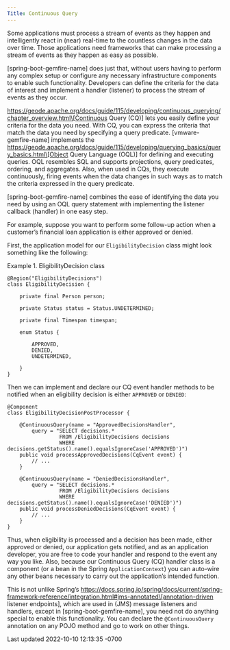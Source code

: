 ```yaml
---
Title: Continuous Query
---
```



<!-- 
 Copyright (c) VMware, Inc. 2022. All rights reserved.
 Licensed to the Apache Software Foundation (ASF) under one or more contributor license
 agreements. See the NOTICE file distributed with this work for additional information regarding
 copyright ownership. The ASF licenses this file to You under the Apache License, Version 2.0 (the
 "License"); you may not use this file except in compliance with the License. You may obtain a
 copy of the License at
 
 http://www.apache.org/licenses/LICENSE-2.0
 
 Unless required by applicable law or agreed to in writing, software distributed under the License
 is distributed on an "AS IS" BASIS, WITHOUT WARRANTIES OR CONDITIONS OF ANY KIND, either express
 or implied. See the License for the specific language governing permissions and limitations under
 the License.
-->


Some applications must process a stream of events as they happen and
intelligently react in (near) real-time to the countless changes in the
data over time. Those applications need frameworks that can make
processing a stream of events as they happen as easy as possible.





[spring-boot-gemfire-name] does just that, without users
having to perform any complex setup or configure any necessary
infrastructure components to enable such functionality. Developers can
define the criteria for the data of interest and implement a handler
(listener) to process the stream of events as they occur.





https://geode.apache.org/docs/guide/115/developing/continuous_querying/chapter_overview.html\[Continuous
Query (CQ)\] lets you easily define your criteria for the data you need.
With CQ, you can express the criteria that match the data you need by
specifying a query predicate. [vmware-gemfire-name] implements the
https://geode.apache.org/docs/guide/115/developing/querying_basics/query_basics.html\[Object
Query Language (OQL)\] for defining and executing queries. OQL resembles
SQL and supports projections, query predicates, ordering, and
aggregates. Also, when used in CQs, they execute continuously, firing
events when the data changes in such ways as to match the criteria
expressed in the query predicate.





[spring-boot-gemfire-name] combines the ease of identifying
the data you need by using an OQL query statement with implementing the
listener callback (handler) in one easy step.





For example, suppose you want to perform some follow-up action when a
customer’s financial loan application is either approved or denied.





First, the application model for our `EligibilityDecision` class might
look something like the following:







Example 1. EligibilityDecision class









``` highlight
@Region("EligibilityDecisions")
class EligibilityDecision {

    private final Person person;

    private Status status = Status.UNDETERMINED;

    private final Timespan timespan;

    enum Status {

        APPROVED,
        DENIED,
        UNDETERMINED,

    }
}
```











Then we can implement and declare our CQ event handler methods to be
notified when an eligibility decision is either `APPROVED` or `DENIED`:











``` highlight
@Component
class EligibilityDecisionPostProcessor {

    @ContinuousQuery(name = "ApprovedDecisionsHandler",
        query = "SELECT decisions.*
                 FROM /EligibilityDecisions decisions
                 WHERE decisions.getStatus().name().equalsIgnoreCase('APPROVED')")
    public void processApprovedDecisions(CqEvent event) {
        // ...
    }

    @ContinuousQuery(name = "DeniedDecisionsHandler",
        query = "SELECT decisions.*
                 FROM /EligibilityDecisions decisions
                 WHERE decisions.getStatus().name().equalsIgnoreCase('DENIED')")
    public void processDeniedDecisions(CqEvent event) {
        // ...
    }
}
```











Thus, when eligibility is processed and a decision has been made, either
approved or denied, our application gets notified, and as an application
developer, you are free to code your handler and respond to the event
any way you like. Also, because our Continuous Query (CQ) handler class
is a component (or a bean in the Spring `ApplicationContext`) you can
auto-wire any other beans necessary to carry out the application’s
intended function.





This is not unlike Spring’s
https://docs.spring.io/spring/docs/current/spring-framework-reference/integration.html#jms-annotated\[annotation-driven
listener endpoints\], which are used in (JMS) message listeners and
handlers, except in [spring-boot-gemfire-name], you need not
do anything special to enable this functionality. You can declare the
`@ContinuousQuery` annotation on any POJO method and go to work on other
things.









<div id="footer">

<div id="footer-text">

Last updated 2022-10-10 12:13:35 -0700




